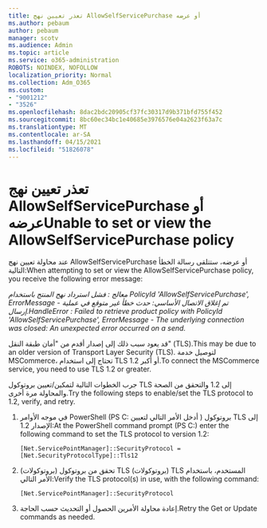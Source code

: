```yaml
---
title: تعذر تعيين نهج AllowSelfServicePurchase أو عرضه
ms.author: pebaum
author: pebaum
manager: scotv
ms.audience: Admin
ms.topic: article
ms.service: o365-administration
ROBOTS: NOINDEX, NOFOLLOW
localization_priority: Normal
ms.collection: Adm_O365
ms.custom:
- "9001212"
- "3526"
ms.openlocfilehash: 8dac2bdc20905cf37fc30317d9b371bfd755f452
ms.sourcegitcommit: 8bc60ec34bc1e40685e3976576e04a2623f63a7c
ms.translationtype: MT
ms.contentlocale: ar-SA
ms.lasthandoff: 04/15/2021
ms.locfileid: "51826078"
---
```

# <a name="unable-to-set-or-view-the-allowselfservicepurchase-policy"></a><span data-ttu-id="1050d-102">تعذر تعيين نهج AllowSelfServicePurchase أو عرضه</span><span class="sxs-lookup"><span data-stu-id="1050d-102">Unable to set or view the AllowSelfServicePurchase policy</span></span>

<span data-ttu-id="1050d-103">عند محاولة تعيين نهج AllowSelfServicePurchase أو عرضه، ستتلقى رسالة الخطأ التالية:</span><span class="sxs-lookup"><span data-stu-id="1050d-103">When attempting to set or view the AllowSelfServicePurchase policy, you receive the following error message:</span></span>

<span data-ttu-id="1050d-104">*معالج : فشل استرداد نهج المنتج باستخدام PolicyId 'AllowSelfServicePurchase', ErrorMessage - تم إغلاق الاتصال الأساسي: حدث خطأ غير متوقع في عملية إرسال.*</span><span class="sxs-lookup"><span data-stu-id="1050d-104">*HandleError : Failed to retrieve product policy with PolicyId 'AllowSelfServicePurchase', ErrorMessage - The underlying connection was closed: An unexpected error occurred on a send.*</span></span>

<span data-ttu-id="1050d-105">قد يعود سبب ذلك إلى إصدار أقدم من "أمان طبقة النقل" (TLS).</span><span class="sxs-lookup"><span data-stu-id="1050d-105">This may be due to an older version of Transport Layer Security (TLS).</span></span> <span data-ttu-id="1050d-106">لتوصيل خدمة MSCommerce، تحتاج إلى استخدام TLS 1.2 أو أكبر.</span><span class="sxs-lookup"><span data-stu-id="1050d-106">To connect the MSCommerce service, you need to use TLS 1.2 or greater.</span></span>  

<span data-ttu-id="1050d-107">جرب الخطوات التالية لتمكين/تعيين بروتوكول TLS إلى 1.2 والتحقق من الصحة والمحاولة مرة أخرى.</span><span class="sxs-lookup"><span data-stu-id="1050d-107">Try the following steps to enable/set the TLS protocol to 1.2, verify, and retry.</span></span>
 1. <span data-ttu-id="1050d-108">في موجه الأوامر PowerShell (PS C: أدخل الأمر التالي لتعيين \) بروتوكول TLS إلى الإصدار 1.2:</span><span class="sxs-lookup"><span data-stu-id="1050d-108">At the PowerShell command prompt (PS C:\) enter the following command to set the TLS protocol to version 1.2:</span></span>

    `[Net.ServicePointManager]::SecurityProtocol = [Net.SecurityProtocolType]::Tls12`

2. <span data-ttu-id="1050d-109">تحقق من بروتوكول (بروتوكولات) TLS (بروتوكولات) TLS المستخدم، باستخدام الأمر التالي:</span><span class="sxs-lookup"><span data-stu-id="1050d-109">Verify the TLS protocol(s) in use, with the following command:</span></span>

    `[Net.ServicePointManager]::SecurityProtocol` 

3. <span data-ttu-id="1050d-110">إعادة محاولة الأمرين الحصول أو التحديث حسب الحاجة.</span><span class="sxs-lookup"><span data-stu-id="1050d-110">Retry the Get or Update commands as needed.</span></span>

